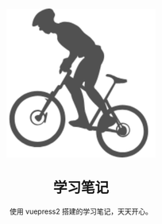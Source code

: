 <!-- ![...](/images/wallcover.jpg){width=300 height=200} -->
<img src="/images/bycycle.png" alt="Image Description" style="width:100%;height:300px;display:block;margin:100px auto 0;object-fit:contain;">

<h1 style="text-align:center;">学习笔记</h1>

<div style="margin:16px auto;text-align:center;">使用 vuepress2 搭建的学习笔记，天天开心。</div>
